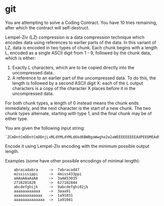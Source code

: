 # git 
You are attempting to solve a Coding Contract. You have 10 tries remaining, after which the contract will self-destruct.


Lempel-Ziv (LZ) compression is a data compression technique which encodes data using references to earlier parts of the data. In this variant of LZ, data is encoded in two types of chunk. Each chunk begins with a length L, encoded as a single ASCII digit from 1 - 9, followed by the chunk data, which is either:

1. Exactly L characters, which are to be copied directly into the uncompressed data.
2. A reference to an earlier part of the uncompressed data. To do this, the length is followed by a second ASCII digit X: each of the L output characters is a copy of the character X places before it in the uncompressed data.

For both chunk types, a length of 0 instead means the chunk ends immediately, and the next character is the start of a new chunk. The two chunk types alternate, starting with type 1, and the final chunk may be of either type.

You are given the following input string:

    `ZCmDntCmDDntCmDDnjLvMLdYMLdYMLd6kd6BWBgaWwghe2e2aWEEEEEEEEEAdPEEOMEAdPEEEEEEEu8ELA0HHVamxxx`


Encode it using Lempel-Ziv encoding with the minimum possible output length.

Examples (some have other possible encodings of minimal length):
```
    abracadabra     ->  7abracad47
    mississippi     ->  4miss433ppi
    aAAaAAaAaAA     ->  3aAA53035
    2718281828      ->  627182844
    abcdefghijk     ->  9abcdefghi02jk
    aaaaaaaaaaaa    ->  3aaa91
    aaaaaaaaaaaaa   ->  1a91031
    aaaaaaaaaaaaaa  ->  1a91041
```
